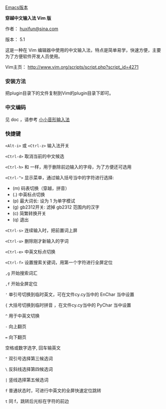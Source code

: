 [Emacs版本](https://github.com/cy2081/cyim-emacs)

**穿越中文输入法 Vim 版**

作者： huxifun@sina.com

版本： 5.1

这是一种在 Vim 编辑器中使用的中文输入法，特点是简单易学，快速方便，主要为了方便软件开发人员使用。

Vim主页： <http://www.vim.org/scripts/script.php?script_id=4271>

### 安装方法

把plugin目录下的文件复制到Vim的plugin目录下即可。

### 中文编码

见 doc ，请参考 [小小音形输入法](http://xxyx.ys168.com/)

### 快捷键

`<Alt-i>` 或 `<Ctrl-z>` 输入法开关

`<Ctrl-d>` 取消当前的中文候选

`<Ctrl-h>` 和 <Backspace> 一样，用于删除前边输入的字母，为了方便还可选用<Ctrl-Space>

`<Ctrl-^>` 显示菜单，通过输入括号当中的字符进行选择:

* (m) 码表切换（穿越，拼音）
* (.) 中英标点切换
* (p) 最大词长: 设为 1 为单字模试
* (g) gb2312开关: 滤掉 gb2312 范围内的汉字
* (c) 简繁转换开关
* (q) 退出

`<Ctrl-s>` 连续输入时，把前置词上屏

`<Ctrl-u>` 删除刚才新输入的字词

`<Ctrl-e>` 中英文标点切换

`<Ctrl-f>` 设置搜索关键词，用第一个字符进行全屏定位

`,g` 开始搜索词汇

`,f` 开始全屏定位

`'` 单引号切换到临时英文，可在文件cy.cy当中的 EnChar 当中设置

`{` 大括号切换到临时拼音 ，在文件cy.cy当中的 PyChar 当中设置

`^` 用于中英文切换

`-` 向上翻页

`=` 向下翻页

空格或数字选字, 回车输英文

`"` 双引号选择第三候选词

`\` 反斜线选择第四候选词

`|` 竖线选择第五候选词

`f` 普通状态时，可进行中英文的全屏快速定位跳转

`t` 同 f，跳转后光标在字符的前边
